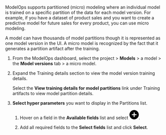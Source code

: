 ModelOps supports partitioned (micro) modeling where an individual model is trained on a specific partition of the data for each model version. For example, if you have a dataset of product sales and you want to create a predictive model for future sales for every product, you can use micro modeling.

A model can have thousands of model partitions though it is represented as one model version in the UI. A micro model is recognized by the fact that it generates a partition artifact after the training.

1.  From the ModelOps dashboard, select the project > **Models** > a model > the **Model versions** tab > a micro model.


1.  Expand the Training details section to view the model version training details.

    Select the **View training details for model partitions** link under Training artifacts to view model partition details.


1.  **Select hyper parameters** you want to display in the Partitions list.

    1.  Hover on a field in the **Available fields** list and select ![Add icon](Images/ebt1659745488877.svg).


    1.  Add all required fields to the **Select fields** list and click **Select**.


